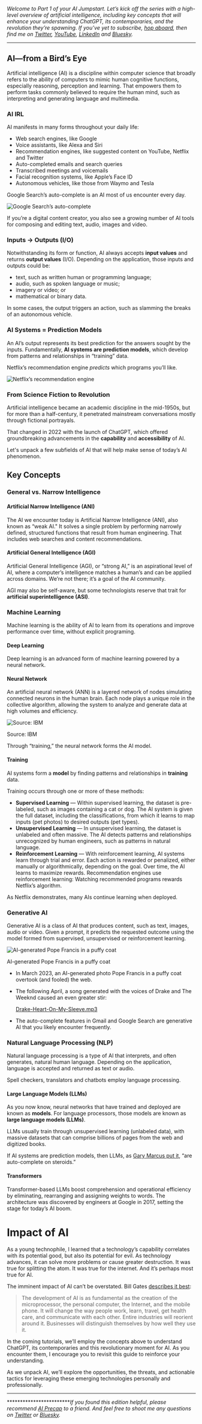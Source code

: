 *Welcome to Part 1 of your AI Jumpstart. Let’s kick off the series with a high-level overview of artificial intelligence, including key concepts that will enhance your understanding ChatGPT, its contemporaries, and the revolution they’re spawning. If you’ve yet to subscribe, [hop aboard](https://precap.ai), then find me on [Twitter](https://twitter.com/williamnutt), [YouTube](https://youtube.com/williamnutt), [LinkedIn](https://linkedin.com/in/williamnutt) and [Bluesky](https://bsky.app/profile/wnutt.bsky.social).*

---

## AI—from a Bird’s Eye

Artificial intelligence (AI) is a discipline within computer science that broadly refers to the ability of computers to mimic human cognitive functions, especially reasoning, perception and learning. That empowers them to perform tasks commonly believed to require the human mind, such as interpreting and generating language and multimedia.

### AI IRL

AI manifests in many forms throughout your daily life:

- Web search engines, like Google
- Voice assistants, like Alexa and Siri
- Recommendation engines, like suggested content on YouTube, Netflix and Twitter
- Auto-completed emails and search queries
- Transcribed meetings and voicemails
- Facial recognition systems, like Apple’s Face ID
- Autonomous vehicles, like those from Waymo and Tesla

Google Search’s auto-complete is an AI most of us encounter every day.

![Google Search’s auto-complete](https://assets.thestreamline.ai/insights/ai-from-a-birds-eye/the-streamline_ai-from-a-birds-eye_google-autocomplete.jpeg)

If you’re a digital content creator, you also see a growing number of AI tools for composing and editing text, audio, images and video.

### Inputs → Outputs (I/O)

Notwithstanding its form or function, AI always accepts **input values** and returns **output values** (I/O). Depending on the application, those inputs and outputs could be:

- text, such as written human or programming language;
- audio, such as spoken language or music;
- imagery or video; or
- mathematical or binary data.

In some cases, the output triggers an action, such as slamming the breaks of an autonomous vehicle.

### AI Systems = Prediction Models

An AI’s output represents its best prediction for the answers sought by the inputs. Fundamentally, **AI systems are prediction models**, which develop from patterns and relationships in “training” data.

Netflix’s recommendation engine *predicts* which programs you’ll like.

![Netflix’s recommendation engine](https://assets.thestreamline.ai/insights/a-from-a-birds-eye/the-streamline_ai-from-a-birds-eye_netflix-recs.png)

### From Science Fiction to Revolution

Artificial intelligence became an academic discipline in the mid-1950s, but for more than a half-century, it penetrated mainstream conversations mostly through fictional portrayals.

That changed in 2022 with the launch of ChatGPT, which offered groundbreaking advancements in the **capability** and **accessibility** of AI.

Let's unpack a few subfields of AI that will help make sense of today’s AI phenomenon.

## Key Concepts

### General vs. Narrow Intelligence

#### Artificial Narrow Intelligence (ANI)

The AI we encounter today is Artificial Narrow Intelligence (ANI), also known as “weak AI." It solves a single problem by performing narrowly defined, structured functions that result from human engineering. That includes web searches and content recommendations.

#### Artificial General Intelligence (AGI)

Artificial General Intelligence (AGI), or “strong AI,” is an aspirational level of AI, where a computer’s intelligence matches a human’s and can be applied across domains. We’re not there; it’s a goal of the AI community.

AGI may also be self-aware, but some technologists reserve that trait for **artificial superintelligence (ASI)**.

### Machine Learning

Machine learning is the ability of AI to learn from its operations and improve performance over time, without explicit programing.

#### Deep Learning

Deep learning is an advanced form of machine learning powered by a neural network. 

#### Neural Network

An artificial neural network (ANN) is a layered network of nodes simulating connected neurons in the human brain. Each node plays a unique role in the collective algorithm, allowing the system to analyze and generate data at high volumes and efficiency.

![Source: IBM](https://s3-us-west-2.amazonaws.com/secure.notion-static.com/37f77c81-5993-4610-8815-103e434994a2/Untitled.png)

Source: IBM

Through “training,” the neural network forms the AI model.

#### Training

AI systems form a **********model********** by finding patterns and relationships in ****************training**************** data. 

Training occurs through one or more of these methods:

- **Supervised Learning** — Within supervised learning, the dataset is pre-labeled, such as images containing a cat or dog. The AI system is given the full dataset, including the classifications, from which it learns to map inputs (pet photos) to desired outputs (pet types).
- **Unsupervised Learning** — In unsupervised learning, the dataset is unlabeled and often massive. The AI detects patterns and relationships unrecognized by human engineers, such as patterns in natural language.
- **Reinforcement Learning** — With reinforcement learning, AI systems learn through trial and error. Each action is rewarded or penalized, either manually or algorithmically, depending on the goal. Over time, the AI learns to maximize rewards. Recommendation engines use reinforcement learning: Watching recommended programs rewards Netflix’s algorithm.

As Netflix demonstrates, many AIs continue learning when deployed.

### Generative AI

Generative AI is a class of AI that produces content, such as text, images, audio or video. Given a prompt, it predicts the requested outcome using the model formed from supervised, unsupervised or reinforcement learning.

![AI-generated Pope Francis in a puffy coat](https://s3-us-west-2.amazonaws.com/secure.notion-static.com/201dfcf1-4b87-4bb1-85d6-e780bb58db9c/Untitled.png)

AI-generated Pope Francis in a puffy coat

- In March 2023, an AI-generated photo Pope Francis in a puffy coat overtook (and fooled) the web.
- The following April, a song generated with the voices of Drake and The Weeknd caused an even greater stir:
    
    [Drake-Heart-On-My-Sleeve.mp3](https://s3-us-west-2.amazonaws.com/secure.notion-static.com/8f0ae818-e277-45a1-9ade-20049aa6067f/Drake-Heart-On-My-Sleeve.mp3)
    
- The auto-complete features in Gmail and Google Search are generative AI that you likely encounter frequently.

### Natural Language Processing (NLP)

Natural language processing is a type of AI that interprets, and often generates, natural human language. Depending on the application, language is accepted and returned as text or audio.

Spell checkers, translators and chatbots employ language processing.

#### Large Language Models (LLMs)

As you now know, neural networks that have trained and deployed are known as ************models************. For language processors, those models are known as **large language models (LLMs)**. 

LLMs usually train through unsupervised learning (unlabeled data), with massive datasets that can comprise billions of pages from the web and digitized books.

If AI systems are prediction models, then LLMs, as [Gary Marcus put it](https://open.spotify.com/episode/1FKNTwpRkjcYmKDcj8QmTf?si=d5d3c98bc71e4580), “are auto-complete on steroids.”

#### Transformers

Transformer-based LLMs boost comprehension and operational efficiency by eliminating, rearranging and assigning weights to words. The architecture was discovered by engineers at Google in 2017, setting the stage for today’s AI boom.

# Impact of AI

As a young technophile, I learned that a technology’s capability correlates with its potential good, but also its potential for evil. As technology advances, it can solve more problems or cause greater destruction. It was true for splitting the atom. It was true for the internet. And it’s perhaps most true for AI.

The imminent impact of AI can’t be overstated. Bill Gates [describes it best](https://www.gatesnotes.com/The-Age-of-AI-Has-Begun):

> The development of AI is as fundamental as the creation of the microprocessor, the personal computer, the Internet, and the mobile phone. It will change the way people work, learn, travel, get health care, and communicate with each other. Entire industries will reorient around it. Businesses will distinguish themselves by how well they use it.
> 

In the coming tutorials, we’ll employ the concepts above to understand ChatGPT, its contemporaries and this revolutionary moment for AI. As you encounter them, I encourage you to revisit this guide to reinforce your understanding.

As we unpack AI, we’ll explore the opportunities, the threats, and actionable tactics for leveraging these emerging technologies personally and professionally.

---

*************************If you found this edition helpful, please recommend [AI Precap](https://precap.ai) to a friend. And feel free to shoot me any questions on [Twitter](https://twitter.com/williamnutt) or [Bluesky](https://bsky.app/profile/wnutt.bsky.social).*